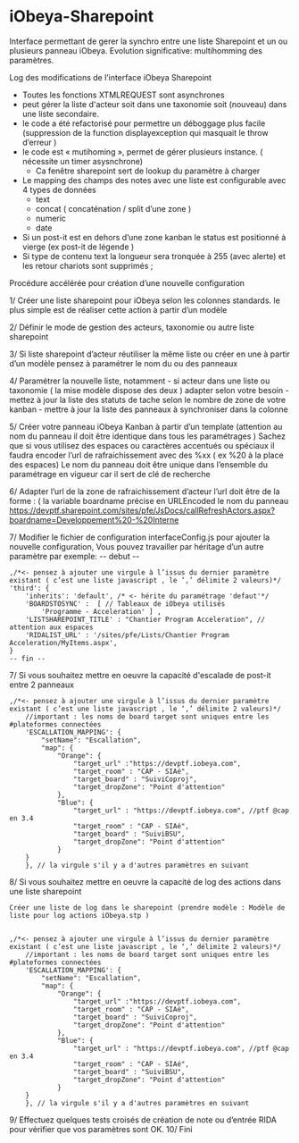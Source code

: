 # iObeya-Sharepoint

Interface permettant de gerer la synchro entre une liste Sharepoint et un ou plusieurs panneau iObeya.
Evolution significative: multihomming des paramètres.

Log des modifications de l’interface iObeya Sharepoint

- Toutes les fonctions XTMLREQUEST sont asynchrones
- peut gérer la liste d'acteur soit dans une taxonomie soit (nouveau) dans une liste secondaire.
- le code a été refactorisé pour permettre un déboggage plus facile (suppression de la function displayexception qui masquait le throw d’erreur )
- le code est « mutihoming », permet de gérer plusieurs instance.  ( nécessite un timer asysnchrone)
    - Ca fenêtre sharepoint sert de lookup du paramètre à charger
- Le mapping des champs des notes avec une liste est configurable avec 4 types de données
	- text
	- concat ( concaténation / split d’une zone )
	- numeric
	- date
- Si un post-it est en dehors d’une zone kanban le status est positionné à vierge (ex post-it de légende )
- Si  type de contenu text la longueur sera tronquée à 255 (avec alerte) et les retour chariots sont supprimés ;


Procédure accélérée pour création d’une nouvelle configuration

1/ Créer une liste sharepoint pour iObeya selon les colonnes standards.
	le plus simple est de réaliser cette action à partir d’un modèle

2/ Définir le mode de gestion des acteurs, taxonomie ou autre liste sharepoint

3/ Si liste sharepoint d’acteur réutiliser la même liste ou créer en une à partir d’un modèle
	pensez à paramétrer le nom du ou des panneaux

4/ Paramétrer la nouvelle liste, notamment
	- si acteur dans une liste ou taxonomie ( la mise modèle dispose des deux ) adapter selon votre besoin
	- mettez à jour la liste des statuts de tache selon le nombre de zone de votre kanban
	- mettre à jour la liste des panneaux à synchroniser dans la colonne

5/ Créer votre panneau iObeya Kanban à partir d’un template (attention au nom du panneau il doit être identique dans tous les paramétrages )
	Sachez que si vous utilisez des espaces ou caractères accentués ou spéciaux
	il faudra encoder l’url de rafraichissement avec des %xx ( ex %20 à la place des espaces)
	Le nom du panneau doit être unique dans l’ensemble du paramétrage en vigueur car il sert de clé de recherche

6/ Adapter l’url de la zone de rafraichissement d’acteur
	l’url doit être de la forme : ( la variable boardname précise en URLEncoded le nom du panneau
		https://devptf.sharepoint.com/sites/pfe/JsDocs/callRefreshActors.aspx?boardname=Developpement%20-%20Interne

7/ Modifier le fichier de configuration interfaceConfig.js pour ajouter la nouvelle configuration, 
	Vous pouvez travailler par héritage d’un autre paramètre par exemple: 
	-- debut --

	,/*<- pensez à ajouter une virgule à l’issus du dernier paramètre existant ( c’est une liste javascript , le ‘,’ délimite 2 valeurs)*/
	'third': {
		'inherits': 'default', /* <- hérite du paramétrage 'defaut'*/
		'BOARDSTOSYNC' :  [ // Tableaux de iObeya utilisés
			'Programme - Acceleration' ] , 
		'LISTSHAREPOINT_TITLE' : "Chantier Program Acceleration", // attention aux espaces
		'RIDALIST_URL' : '/sites/pfe/Lists/Chantier Program Acceleration/MyItems.aspx',
	}
	-- fin --
	
7/ Si vous souhaitez mettre en oeuvre la capacité d'escalade de post-it entre 2 panneaux 

	
	,/*<- pensez à ajouter une virgule à l’issus du dernier paramètre existant ( c’est une liste javascript , le ‘,’ délimite 2 valeurs)*/
        //important : les noms de board target sont uniques entre les #plateformes connectées
        'ESCALLATION_MAPPING': {
            "setName": "Escallation",
            "map": {
                "Orange": {
                    "target_url" :"https://devptf.iobeya.com",
                    "target_room" : "CAP - SIAé",
                    "target_board" : "SuiviCoproj",
                    "target_dropZone": "Point d'attention"
                },
                "Blue": {
                    "target_url" : "https://devptf.iobeya.com", //ptf @cap en 3.4
                    "target_room" : "CAP - SIAé",
                    "target_board" : "SuiviBSU",
                    "target_dropZone": "Point d'attention"
                }
	    }
        }, // la virgule s'il y a d'autres paramètres en suivant

	

8/ Si vous souhaitez mettre en oeuvre la capacité de log des actions dans une liste sharepoint
	
	Créer une liste de log dans le sharepoint (prendre modèle : Modèle de liste pour log actions iObeya.stp )

	
	,/*<- pensez à ajouter une virgule à l’issus du dernier paramètre existant ( c’est une liste javascript , le ‘,’ délimite 2 valeurs)*/
        //important : les noms de board target sont uniques entre les #plateformes connectées
        'ESCALLATION_MAPPING': {
            "setName": "Escallation",
            "map": {
                "Orange": {
                    "target_url" :"https://devptf.iobeya.com",
                    "target_room" : "CAP - SIAé",
                    "target_board" : "SuiviCoproj",
                    "target_dropZone": "Point d'attention"
                },
                "Blue": {
                    "target_url" : "https://devptf.iobeya.com", //ptf @cap en 3.4
                    "target_room" : "CAP - SIAé",
                    "target_board" : "SuiviBSU",
                    "target_dropZone": "Point d'attention"
                }
	    }
        }, // la virgule s'il y a d'autres paramètres en suivant



9/ Effectuez quelques tests croisés de création de note ou d’entrée RIDA pour vérifier que vos paramètres sont OK.
10/ Fini
